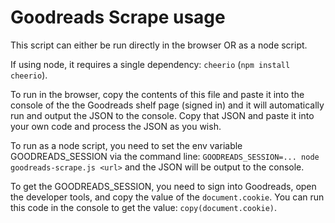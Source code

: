 # Goodreads Scrape usage

This script can either be run directly in the browser OR as a node script.

If using node, it requires a single dependency: `cheerio` (`npm install cheerio`).

To run in the browser, copy the contents of this file and paste it into the console of the the Goodreads shelf page (signed in) and it will automatically run and output the JSON to the console. Copy that JSON and paste it into your own code and process the JSON as you wish.

To run as a node script, you need to set the env variable GOODREADS_SESSION via the command line: `GOODREADS_SESSION=... node goodreads-scrape.js <url>` and the JSON will be output to the console.

To get the GOODREADS_SESSION, you need to sign into Goodreads, open the developer tools, and copy the value of the `document.cookie`. You can run this code in the console to get the value: `copy(document.cookie)`.
